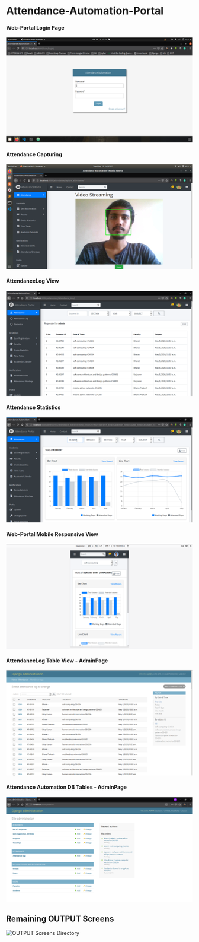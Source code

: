# Attendance-Automation-Portal

  #### Web-Portal Login Page
  ![](https://github.com/DevaRaj297/Attendance-Automation-Portal/blob/master/OUTPUT%20SCREENS/Web-Portal%20Login%20Page.png)
  
  
  #### Attendance Capturing
  ![](https://github.com/DevaRaj297/Attendance-Automation-Portal/blob/master/OUTPUT%20SCREENS/Attendace%20Capturing.png)
  
  
   #### AttendanceLog View
  ![](https://github.com/DevaRaj297/Attendance-Automation-Portal/blob/master/OUTPUT%20SCREENS/AttendanceLog%20View.png)
  
  
  #### Attendance Statistics
  ![](https://github.com/DevaRaj297/Attendance-Automation-Portal/blob/master/OUTPUT%20SCREENS/Attendance%20Statistics.png)


  #### Web-Portal Mobile Responsive View
  ![](https://github.com/DevaRaj297/Attendance-Automation-Portal/blob/master/OUTPUT%20SCREENS/Web-Portal%20Mobile%20Responsive.png)
  
  
  #### AttendanceLog Table View - AdminPage
  ![](https://github.com/DevaRaj297/Attendance-Automation-Portal/blob/master/OUTPUT%20SCREENS/admin-page%20AttendanceLog%20Table%20Data.png)


  #### Attendance Automation DB Tables - AdminPage
  ![](https://github.com/DevaRaj297/Attendance-Automation-Portal/blob/master/OUTPUT%20SCREENS/admin-page%20DB%20Tables.png)


  ## Remaining OUTPUT Screens
  ![OUTPUT Screens Directory](https://github.com/DevaRaj297/Attendance-Automation-Portal/blob/master/OUTPUT%20SCREENS/)
